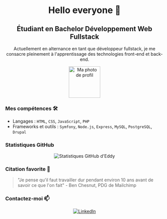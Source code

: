 <h1 align="center">Hello everyone 👋</h1>

<h2 align="center">Étudiant en Bachelor Développement Web Fullstack </h2>

<p align="center">
  Actuellement en alternance en tant que développeur fullstack, je me consacre pleinement à l'apprentissage des technologies front-end et back-end.
</p>

<p align="center">
  <img src="https://avatars.githubusercontent.com/u/113606314?v=4" width="100" height="100" alt="Ma photo de profil"/>
</p>

<h3>Mes compétences 🛠</h3>

- Langages : `HTML`, `CSS`, `JavaScript`, `PHP`
- Frameworks et outils : `Symfony`, `Node.js`, `Express`, `MySQL`, `PostgreSQL`, `Drupal`

<h3>Statistiques GitHub</h3>
<p align="center">
  <img src="https://github-readme-stats.vercel.app/api?username=eddyterosier&show_icons=true" alt="Statistiques GitHub d'Eddy"/>
</p>

<h3>Citation favorite 💬</h3>
<blockquote>
  "Je pense qu'il faut travailler dur pendant environ 10 ans avant de savoir ce que l'on fait"
- Ben Chesnut, PDG de Mailchimp
</blockquote>

<h3>Contactez-moi 📫</h3>
<p align="center">
  <a href="https://www.linkedin.com/in/samuel-tomen-nana-b46ab9141">
    <img src="https://img.shields.io/badge/LinkedIn-0077B5?style=for-the-badge&logo=linkedin&logoColor=white" alt="LinkedIn"/>
  </a>
</p>
